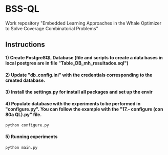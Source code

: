 # BSS-QL

Work repository "Embedded Learning Approaches in the Whale Optimizer to Solve Coverage Combinatorial Problems"

## Instructions

#### 1) Create PostgreSQL Database (file and scripts to create a data bases in local postgres are in file "Table_DB_mh_resultados.sql")

#### 2) Update "db_config.ini" with the credentials corresponding to the created database.

#### 3) Install the settings.py for install all packages and set up the envir

#### 4) Populate database with the experiments to be performed in "configure.py". You can follow the example with the "17.- configure (con 80a QL).py" file.

```
python configure.py
```

#### 5) Running experiments

```
python main.py
```
